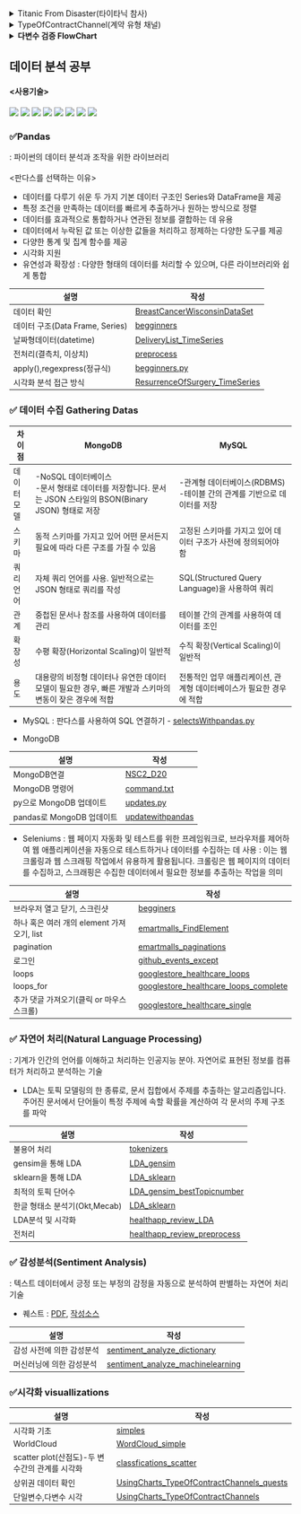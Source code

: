 <details>
<summary>Titanic From Disaster(타이타닉 참사)</summary>

  #### DDA (기술통계분석)
| Variable | Definition | 분석가 의견 |
| --- | --- | --- |
| PassengerId | 승객 고유 식별 번호| 수치형-이산형, 레코드 개수와 동일하기 때문에 분석에는 적당하지 않음 |
| survived | 생존여부( 0 = No, 1 = Yes ) | 범주형-명목형, 죽거나 살거나 두가지로 분류됨 |
| Pclass | 선실 등급 ( 1 = 1st, 2 = 2nd, 3 = 3rd) | 범주형-순서형, 티켓이 3개의 등급으로 분류됨 |
| Name | 승객 이름 | 범주형-명목형, 확인 결과 승객이 고유한 이름을 가지고 있음 |
| Sex | 승객 성별 | 범주형-명목형, 확인 결과 male/female 두가지로 분류됨 |
| Age | 승객 나이 | 수치형-이산형 |
| Sibsp | 함께 탑승한 형제, 자매, 배우자의 수 | 수치형-이산형, 타이타닉에 동승한 형제/자매/배우자를 합친수로 각각 다른 값이 존재 |
| Parch | 함께 탑승한 부모, 자녀의 수 | 수치형-이산형, 타이타닉에 동승한 부모님과 자녀를 합친수로 각각 다른 값이 존재 |
| Ticket | 티켓 번호 | 범주형-명목형, 탑승객마다 다른 티켓 번호를 가지고 있음 |
| Fare | 지불한 운임 비용 | 수치형-이산형 |
| Cabin | 선실 번호 | 범주형-명목형 |
| Embarked | 탑승한 항구(C = Cherbourg, Q = Queenstown, S = Southampton) | 범주형-명목형 |

</details>

<details>
<summary>TypeOfContractChannel(계약 유형 채널)</summary>

#### DDA (기술통계분석)
| Variable | Definition | Key | 분석가 의견 |
| --- | --- | --- | --- |
| id | 아이디 | | 수치형-이산형, 레코드 개수와 동일하기 때문에 분석에는 적당하지 않음 |
| type_of_contract | 계약방식 | 렌탈, 멤버십 | 범주형-명목형, 2개의 카테고리로 분류되어 순서나 계량적 의마가 없음 |
| type_of_contract2 | 계약종류 | Promotion, Normal, TAS, ... | 범주형-명목형, 데이터 간 순서나 계량적 의미 없음 |
| channel | 채널 | 서비스 방문, 홈쇼핑/방송, 렌탈 재계약... | 범주형-명목형, 20개의 카테고리로 나누어지고 순서나 계량적 의미가 없음 |
| datetime | 계약 날짜 | | 범주형-순서형, 계약 날짜는 날짜 간에 순서는 있지만 날짜 간의 간격이 일정하지 않고 동일하지 않음 |
| Term | 계약 기간 | 60, 36, 12, 39 | 범주형-명목형, 4개의 카테고리로 분류됨 |
| payment_type | 결제방식 | CMS, 카드이체, 무통장, ... | 범주형-명목형, 5개의 카테고리로 순서 상관없이 나누어짐 |
| product | 제품 | K1, K2, K3, K4, ... | 범주형-명목형, 순서 상관없는 6개의 제품 카테고리로 분류됨 |
| amount | 제품 가격 | | 수치형-이산형, 정수 값을 가지고 있으며 제품마다 각기 다른 가격을 가지고 있음 |
| state | 상태 | 계약확정, 해약확정, 기간만료, ... | 범주형-명목형, 4개의 카테고리로 분류됨 |
| overdue_count | 연체횟수 | | 수치형-이산형, 연속적인 값 중 하나의 정수값으로 표현됨 |
| overdue | 연체 | 있음, 없음 | 범주형-명목형, 2개의 카테고리로 분류. 대부분 없음에 해당되어 분석에는 적당하지 않음 |
| credit rating | 신용등급 | 1, 2, 5, 8, ... | 범주형-순서형, 신용등급은 일정 범위 내에서 순서대로 구분됨 |
| bank | 은행 | 새마을금고, 현대카드, 우리은행, ... | 범주형-명목형 |
| cancellation | 취소 | 정상, 해약 | 범주형-명목형, 정상 혹은 해약 2개의 범주로 분류됨 |
| age | 나이 | | 수치형-연속형, 나이는 연속적인 숫자로 표현되며 정수 또는 소수점 형태로도 표현이 가능함 |
| Mileage | 마일리지 | | 수치형-이산형, amount에 따라 마일리지가 달라짐 |

</details>
<details>
<summary><strong>다변수 검증 FlowChart</strong></summary>

![image](./images/HyeIn.drawio.png)
</details>

## 데이터 분석 공부
#### <사용기술>
<img src="https://img.shields.io/badge/ANACONDA-44A833?style=for-the-badge&logo=ANACONDA&logoColor=white"> <img src="https://img.shields.io/badge/GITHUB-181717?style=for-the-badge&logo=GITHUB&logoColor=white"> <img src="https://img.shields.io/badge/SELENIUM-43B02A?style=for-the-badge&logo=SELENIUM&logoColor=white"> <img src="https://img.shields.io/badge/PYTHON-3776AB?style=for-the-badge&logo=PYTHON&logoColor=white"> <img src="https://img.shields.io/badge/MONGODB-47A248?style=for-the-badge&logo=MONGODB&logoColor=white"> <img src="https://img.shields.io/badge/MYSQL-4479A1?style=for-the-badge&logo=MYSQL&logoColor=white"> <img src="https://img.shields.io/badge/VISUAL STUDIO CODE-007ACC?style=for-the-badge&logo=VISUAL STUDIO CODE&logoColor=white"> <img src="https://img.shields.io/badge/JUPYTER-F37626?style=for-the-badge&logo=JUPYTER&logoColor=white">
### ✅Pandas
: 파이썬의 데이터 분석과 조작을 위한 라이브러리<br><br>
<판다스를 선택하는 이유>
- 데이터를 다루기 쉬운 두 가지 기본 데이터 구조인 Series와 DataFrame을 제공
- 특정 조건을 만족하는 데이터를 빠르게 추출하거나 원하는 방식으로 정렬
- 데이터를 효과적으로 통합하거나 연관된 정보를 결합하는 데 유용
- 데이터에서 누락된 값 또는 이상한 값들을 처리하고 정제하는 다양한 도구를 제공
- 다양한 통계 및 집계 함수를 제공
- 시각화 지원
- 유연성과 확장성 : 다양한 형태의 데이터를 처리할 수 있으며, 다른 라이브러리와 쉽게 통합

|설명|작성|
|---|---|
|데이터 확인|[BreastCancerWisconsinDataSet](https://github.com/aabchyein/study_data_analystics/blob/main/codes/pandass/BreastCancerWisconsinDataSet.ipynb)|
|데이터 구조(Data Frame, Series)|[begginners](https://github.com/aabchyein/study_data_analystics/blob/main/codes/pandass/begginners.ipynb)|
|날짜형데이터(datetime)|[DeliveryList_TimeSeries](https://github.com/aabchyein/study_data_analystics/blob/main/codes/pandass/DeliveryList_TimeSeries.ipynb)|
|전처리(결측치, 이상치)|[preprocess](https://github.com/aabchyein/study_data_analystics/blob/main/codes/pandass/preprocess.ipynb)|
|apply(),regexpress(정규식)|[begginners.py](https://github.com/aabchyein/study_data_analystics/blob/main/codes/pandass/begginners.py)|
|시각화 분석 접근 방식|[ResurrenceOfSurgery_TimeSeries](https://github.com/aabchyein/study_data_analystics/blob/main/codes/pandass/ResurrenceOfSurgery_TimeSeries.ipynb)|

### ✅ 데이터 수집 Gathering Datas
|차이점|MongoDB|MySQL|
|---|---|---|
|데이터<br>모델|-NoSQL 데이터베이스<br>-문서 형태로 데이터를 저장합니다. 문서는 JSON 스타일의 BSON(Binary JSON) 형태로 저장|-관계형 데이터베이스(RDBMS)<br>-테이블 간의 관계를 기반으로 데이터를 저장|
|스키마|동적 스키마를 가지고 있어 어떤 문서든지 필요에 따라 다른 구조를 가질 수 있음|고정된 스키마를 가지고 있어 데이터 구조가 사전에 정의되어야 함|
|쿼리 언어|자체 쿼리 언어를 사용. 일반적으로는 JSON 형태로 쿼리를 작성|SQL(Structured Query Language)을 사용하여 쿼리|
|관계|중첩된 문서나 참조를 사용하여 데이터를 관리|테이블 간의 관계를 사용하여 데이터를 조인|
|확장성|수평 확장(Horizontal Scaling)이 일반적|수직 확장(Vertical Scaling)이 일반적|
|용도|대용량의 비정형 데이터나 유연한 데이터 모델이 필요한 경우, 빠른 개발과 스키마의 변동이 잦은 경우에 적합|전통적인 업무 애플리케이션, 관계형 데이터베이스가 필요한 경우에 적합|

- MySQL
: 판다스를 사용하여 SQL 연결하기 - [selectsWithpandas.py](https://github.com/aabchyein/study_data_analystics/blob/main/codes/gatheringdatas/mysql/selectsWithpandas.py)

- MongoDB

|설명|작성|
|---|---|
|MongoDB연결|[NSC2_D20](https://github.com/aabchyein/study_data_analystics/blob/main/codes/gatheringdatas/mongodb/NSC2_D20.ipynb)|
|MongoDB 명령어|[command.txt](https://github.com/aabchyein/study_data_analystics/blob/main/codes/gatheringdatas/mongodb/command.txt)|
|py으로 MongoDB 업데이트|[updates.py](https://github.com/aabchyein/study_data_analystics/blob/main/codes/gatheringdatas/mongodb/updates.py)|
|pandas로 MongoDB 업데이트|[updatewithpandas](https://github.com/aabchyein/study_data_analystics/blob/main/codes/gatheringdatas/mongodb/updatewithpandas.ipynb)|

- Seleniums
: 웹 페이지 자동화 및 테스트를 위한 프레임워크로, 브라우저를 제어하여 웹 애플리케이션을 자동으로 테스트하거나 데이터를 수집하는 데 사용
: 이는 웹 크롤링과 웹 스크래핑 작업에서 유용하게 활용됩니다. 크롤링은 웹 페이지의 데이터를 수집하고, 스크래핑은 수집한 데이터에서 필요한 정보를 추출하는 작업을 의미

|설명|작성|
|---|---|
|브라우저 열고 닫기, 스크린샷|[begginers](https://github.com/aabchyein/study_data_analystics/blob/main/codes/gatheringdatas/seleniums/begginers.ipynb)|
|하나 혹은 여러 개의 element 가져오기, list|[emartmalls_FindElement](https://github.com/aabchyein/study_data_analystics/blob/main/codes/gatheringdatas/seleniums/emartmalls_FindElement.ipynb)|
|pagination|[emartmalls_paginations](https://github.com/aabchyein/study_data_analystics/blob/main/codes/gatheringdatas/seleniums/emartmalls_paginations.ipynb)|
|로그인|[github_events_except](https://github.com/aabchyein/study_data_analystics/blob/main/codes/gatheringdatas/seleniums/github_events_except.ipynb)|
|loops|[googlestore_healthcare_loops](https://github.com/aabchyein/study_data_analystics/blob/main/codes/gatheringdatas/seleniums/googlestore_healthcare_loops.ipynb)|
|loops_for|[googlestore_healthcare_loops_complete](https://github.com/aabchyein/study_data_analystics/blob/main/codes/gatheringdatas/seleniums/googlestore_healthcare_loops_complete.ipynb)|
|추가 댓글 가져오기(클릭 or 마우스 스크롤)|[googlestore_healthcare_single](https://github.com/aabchyein/study_data_analystics/blob/main/codes/gatheringdatas/seleniums/googlestore_healthcare_single.ipynb)|

### ✅ 자연어 처리(Natural Language Processing)
: 기계가 인간의 언어를 이해하고 처리하는 인공지능 분야. 자연어로 표현된 정보를 컴퓨터가 처리하고 분석하는 기술
- LDA는 토픽 모델링의 한 종류로, 문서 집합에서 주제를 추출하는 알고리즘입니다. 주어진 문서에서 단어들이 특정 주제에 속할 확률을 계산하여 각 문서의 주제 구조를 파악

|설명|작성|
|---|---|
|불용어 처리|[tokenizers](https://github.com/aabchyein/study_data_analystics/blob/main/codes/NLP/tokenizers.ipynb)|
|gensim을 통해 LDA|[LDA_gensim](https://github.com/aabchyein/study_data_analystics/blob/main/codes/NLP/LDA_gensim.ipynb)|
|sklearn을 통해 LDA|[LDA_sklearn](https://github.com/aabchyein/study_data_analystics/blob/main/codes/NLP/LDA_sklearn.ipynb)|
|최적의 토픽 단어수|[LDA_gensim_bestTopicnumber](https://github.com/aabchyein/study_data_analystics/blob/main/codes/NLP/LDA_gensim_bestTopicnumber.ipynb)|
|한글 형태소 분석기(Okt,Mecab)|[LDA_sklearn](https://github.com/aabchyein/study_data_analystics/blob/main/codes/NLP/morpheme_analyzer.ipynb)|
|LDA분석 및 시각화|[healthapp_review_LDA]([https://github.com/aabchyein/study_data_analystics/blob/main/codes/NLP/LDA_sklearn.ipynb](https://github.com/aabchyein/study_data_analystics/blob/main/codes/NLP/healthapp_review_LDA.ipynb))|
|전처리|[healthapp_review_preprocess](https://github.com/aabchyein/study_data_analystics/blob/main/codes/NLP/healthapp_review_preprocess.ipynb)|

### ✅ 감성분석(Sentiment Analysis)
: 텍스트 데이터에서 긍정 또는 부정의 감정을 자동으로 분석하여 판별하는 자연어 처리 기술
- 퀘스트 : [PDF](https://drive.google.com/file/d/1lEA-XPyMCyWxtRzEb_srcvejXLcyCneO/view?usp=sharing), [작성소스](https://github.com/aabchyein/study_data_analystics/blob/main/codes/NLP/navermovierating_mechinelearning_quest.ipynb)

|설명|작성|
|---|---|
|감성 사전에 의한 감성분석|[sentiment_analyze_dictionary](https://github.com/aabchyein/study_data_analystics/blob/main/codes/NLP/sentiment_analyze_dictionary.ipynb)|
|머신러닝에 의한 감성분석|[sentiment_analyze_machinelearning](https://github.com/aabchyein/study_data_analystics/blob/main/codes/NLP/sentiment_analyze_machinelearning.ipynb)|

### ✅시각화 visuallizations
|설명|작성|
|---|---|
|시각화 기초|[simples](https://github.com/aabchyein/study_data_analystics/blob/main/codes/visuallizations/simples.ipynb)|
|WorldCloud|[WordCloud_simple](https://github.com/aabchyein/study_data_analystics/blob/main/codes/NLP/WordCloud_simple.ipynb)|
|scatter plot(산점도)-두 변수간의 관계를 시각화|[classfications_scatter](https://github.com/aabchyein/study_data_analystics/blob/main/codes/visuallizations/classfications_scatter.ipynb)|
|상위권 데이터 확인|[UsingCharts_TypeOfContractChannels_quests](https://github.com/aabchyein/study_data_analystics/blob/main/codes/visuallizations/UsingCharts_TypeOfContractChannels_quests.ipynb)|
|단일변수,다변수 시각|[UsingCharts_TypeOfContractChannels](https://github.com/aabchyein/study_data_analystics/blob/main/codes/visuallizations/UsingCharts_TypeOfContractChannels.ipynb)|

